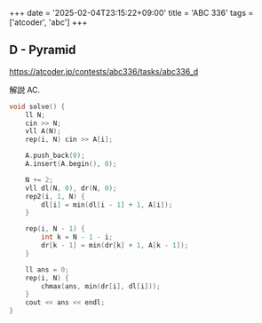 +++
date = '2025-02-04T23:15:22+09:00'
title = 'ABC 336'
tags = ['atcoder', 'abc']
+++

## D - Pyramid

<https://atcoder.jp/contests/abc336/tasks/abc336_d>

解説 AC.

```cpp
void solve() {
    ll N;
    cin >> N;
    vll A(N);
    rep(i, N) cin >> A[i];

    A.push_back(0);
    A.insert(A.begin(), 0);

    N += 2;
    vll dl(N, 0), dr(N, 0);
    rep2(i, 1, N) {
        dl[i] = min(dl[i - 1] + 1, A[i]);
    }

    rep(i, N - 1) {
        int k = N - 1 - i;
        dr[k - 1] = min(dr[k] + 1, A[k - 1]);
    }

    ll ans = 0;
    rep(i, N) {
        chmax(ans, min(dr[i], dl[i]));
    }
    cout << ans << endl;
}
```
